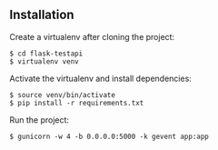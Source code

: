 ## Installation
Create a virtualenv after cloning the project:

    $ cd flask-testapi
    $ virtualenv venv

Activate the virtualenv and install dependencies:

    $ source venv/bin/activate
    $ pip install -r requirements.txt

Run the project:

    $ gunicorn -w 4 -b 0.0.0.0:5000 -k gevent app:app
